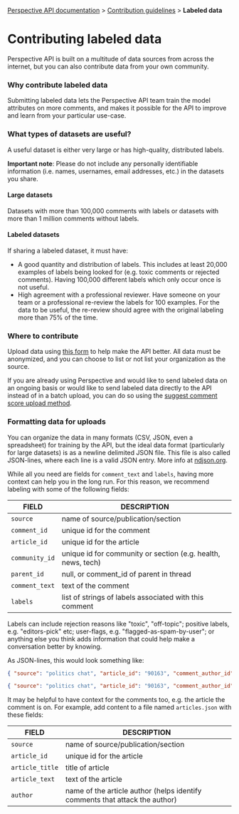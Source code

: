 [Perspective API documentation](../README.md) > [Contribution guidelines](README.md) > **Labeled data**

# Contributing labeled data

Perspective API is built on a multitude of data sources from across the internet,
but you can also contribute data from your own community.

### Why contribute labeled data

Submitting labeled data lets the Perspective API team train the model
attributes on more comments, and makes it possible for the API to improve and
learn from your particular use-case.

### What types of datasets are useful?

A useful dataset is either very large or has high-quality, distributed labels.

**Important note**: Please do not include any personally identifiable information
(i.e. names, usernames, email addresses, etc.) in the datasets you share.

#### Large datasets

Datasets with more than 100,000 comments with labels or datasets with more than
1 million comments without labels.

#### Labeled datasets

If sharing a labeled dataset, it must have:

+ A good quantity and distribution of labels. This includes at least 20,000
examples of labels being looked for (e.g. toxic comments or rejected comments).
Having 100,000 different labels which only occur once is not useful.
+ High agreement with a professional reviewer. Have someone on your team or a
professional re-review the labels for 100 examples. For the data to be useful,
the re-review should agree with the original labeling more than 75% of the time.

### Where to contribute

Upload data using [this form](https://docs.google.com/forms/d/e/1FAIpQLScAivfFHiwq08JfsHuIkTbdECLK0nSmyBi4JMvaqDrom2aVQw/viewform?c=0&w=1)
to help make the API better. All data must be anonymized, and you can choose
to list or not list your organization as the source.

If you are already using Perspective and would like to send labeled data on an
ongoing basis or would like to send labeled data directly to the API instead of
in a batch upload, you can do so using the
[suggest comment score upload method](https://support.perspectiveapi.com/s/article/score-feedback).
 
### Formatting data for uploads

You can organize the data in many formats (CSV, JSON, even a spreadsheet) for
training by the API, but the ideal data format (particularly for large datasets)
is as a newline delimited JSON file. This file is also called JSON-lines, where
each line is a valid JSON entry. More info at [ndjson.org](https://ndjson.org).
 
While all you need are fields for `comment_text` and `labels`, having more
context can help you in the long run. For this reason, we recommend labeling
with some of the following fields:

| FIELD | DESCRIPTION |
| -- | -- |
| `source` | name of source/publication/section |
| `comment_id` | unique id for the comment |
| `article_id` | unique id for the article |
| `community_id` | unique id for community or section (e.g. health, news, tech) |
| `parent_id` | null, or comment_id of parent in thread |
| `comment_text` | text of the comment |
| `labels` | list of strings of labels associated with this comment |

Labels can include rejection reasons like "toxic", "off-topic"; positive labels, e.g.
"editors-pick" etc; user-flags, e.g. "flagged-as-spam-by-user"; or anything else you
think adds information that could help make a conversation better by knowing.

As JSON-lines, this would look something like:
 
```json
{ "source": "politics chat", "article_id": "90163", "comment_author_id": "4acf39f1e2", "parent_id": "47210", "comment_text": "You are a stupid idiot", "comment_id": "47212", "labels": ["obscene"]}

{ "source": "politics chat", "article_id": "90163", "comment_author_id": "e9af5bb45", "parent_id": "47212", "comment_text": "You, are the real dummy here! fool!", "comment_id": "47213", "labels": ["personal_attack"]}
```

It may be helpful to have context for the comments too, e.g. the article the comment
is on. For example, add content to a file named `articles.json` with these fields:

| FIELD | DESCRIPTION |
| -- | -- |
| `source` | name of source/publication/section |
| `article_id` | unique id for the article |
| `article_title` | title of article |
| `article_text` | text of the article |
| `author` | name of the article author (helps identify comments that attack the author) |
